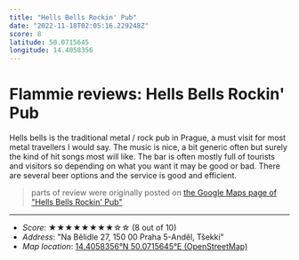 ```yaml
---
title: "Hells Bells Rockin' Pub"
date: "2022-11-18T02:05:16.229248Z"
score: 8
latitude: 50.0715645
longitude: 14.4058356
---
```

# Flammie reviews: Hells Bells Rockin' Pub

Hells bells is the traditional metal / rock pub in Prague, a must visit
for most metal travellers I would say. The music is nice, a bit generic
often but surely the kind of hit songs most will like. The bar is often
mostly full of tourists and visitors so depending on what you want it
may be good or bad. There are several beer options and the service is
good and efficient.

> parts of review were originally posted on [the Google Maps page of
  "Hells Bells Rockin' Pub"](https://www.google.com/maps/place//data=!4m2!3m1!1s0x0:0x8a46f7ccdaaf6d7e)
* * *
- *Score*: ★★★★★★★★☆☆ (8 out of 10)
- *Address*: "Na Bělidle 27, 150 00 Praha 5-Anděl, Tšekki"
- *Map location*: [14.4058356°N 50.0715645°E (OpenStreetMap)](https://www.openstreetmap.org/?mlat=50.0715645&mlon=14.4058356&zoom=12)
